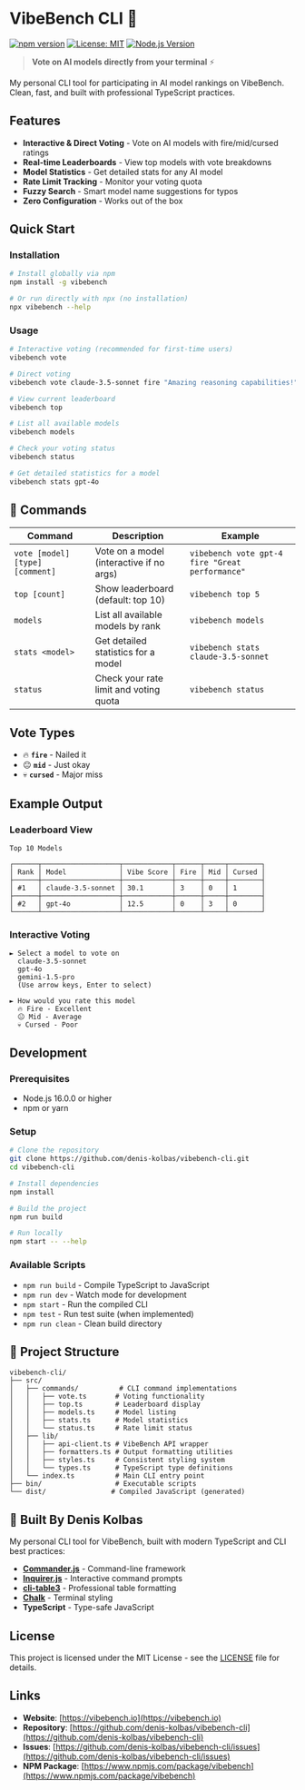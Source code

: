 # VibeBench CLI 🚀

[![npm version](https://badge.fury.io/js/vibebench.svg)](https://badge.fury.io/js/vibebench)
[![License: MIT](https://img.shields.io/badge/License-MIT-yellow.svg)](https://opensource.org/licenses/MIT)
[![Node.js Version](https://img.shields.io/node/v/vibebench.svg)](https://nodejs.org/en/)

> **Vote on AI models directly from your terminal** ⚡

My personal CLI tool for participating in AI model rankings on VibeBench. Clean, fast, and built with professional TypeScript practices.

## Features

- **Interactive & Direct Voting** - Vote on AI models with fire/mid/cursed ratings
- **Real-time Leaderboards** - View top models with vote breakdowns
- **Model Statistics** - Get detailed stats for any AI model
- **Rate Limit Tracking** - Monitor your voting quota
- **Fuzzy Search** - Smart model name suggestions for typos
- **Zero Configuration** - Works out of the box

## Quick Start

### Installation

```bash
# Install globally via npm
npm install -g vibebench

# Or run directly with npx (no installation)
npx vibebench --help
```

### Usage

```bash
# Interactive voting (recommended for first-time users)
vibebench vote

# Direct voting
vibebench vote claude-3.5-sonnet fire "Amazing reasoning capabilities!"

# View current leaderboard
vibebench top

# List all available models
vibebench models

# Check your voting status
vibebench status

# Get detailed statistics for a model
vibebench stats gpt-4o
```

## 📖 Commands

| Command                         | Description                              | Example                                         |
| ------------------------------- | ---------------------------------------- | ----------------------------------------------- |
| `vote [model] [type] [comment]` | Vote on a model (interactive if no args) | `vibebench vote gpt-4 fire "Great performance"` |
| `top [count]`                   | Show leaderboard (default: top 10)       | `vibebench top 5`                               |
| `models`                        | List all available models by rank        | `vibebench models`                              |
| `stats <model>`                 | Get detailed statistics for a model      | `vibebench stats claude-3.5-sonnet`             |
| `status`                        | Check your rate limit and voting quota   | `vibebench status`                              |

## Vote Types

- 🔥 **`fire`** - Nailed it
- 😐 **`mid`** - Just okay
- 💀 **`cursed`** - Major miss

## Example Output

### Leaderboard View

```
Top 10 Models

┌──────┬───────────────────┬────────────┬──────┬─────┬────────┐
│ Rank │ Model             │ Vibe Score │ Fire │ Mid │ Cursed │
├──────┼───────────────────┼────────────┼──────┼─────┼────────┤
│ #1   │ claude-3.5-sonnet │ 30.1       │ 3    │ 0   │ 1      │
├──────┼───────────────────┼────────────┼──────┼─────┼────────┤
│ #2   │ gpt-4o            │ 12.5       │ 0    │ 3   │ 0      │
└──────┴───────────────────┴────────────┴──────┴─────┴────────┘
```

### Interactive Voting

```
► Select a model to vote on
  claude-3.5-sonnet
  gpt-4o
  gemini-1.5-pro
  (Use arrow keys, Enter to select)

► How would you rate this model
  🔥 Fire - Excellent
  😐 Mid - Average
  💀 Cursed - Poor
```

## Development

### Prerequisites

- Node.js 16.0.0 or higher
- npm or yarn

### Setup

```bash
# Clone the repository
git clone https://github.com/denis-kolbas/vibebench-cli.git
cd vibebench-cli

# Install dependencies
npm install

# Build the project
npm run build

# Run locally
npm start -- --help
```

### Available Scripts

- `npm run build` - Compile TypeScript to JavaScript
- `npm run dev` - Watch mode for development
- `npm start` - Run the compiled CLI
- `npm test` - Run test suite (when implemented)
- `npm run clean` - Clean build directory

## 📁 Project Structure

```
vibebench-cli/
├── src/
│   ├── commands/          # CLI command implementations
│   │   ├── vote.ts       # Voting functionality
│   │   ├── top.ts        # Leaderboard display
│   │   ├── models.ts     # Model listing
│   │   ├── stats.ts      # Model statistics
│   │   └── status.ts     # Rate limit status
│   ├── lib/
│   │   ├── api-client.ts # VibeBench API wrapper
│   │   ├── formatters.ts # Output formatting utilities
│   │   ├── styles.ts     # Consistent styling system
│   │   └── types.ts      # TypeScript type definitions
│   └── index.ts          # Main CLI entry point
├── bin/                  # Executable scripts
└── dist/                # Compiled JavaScript (generated)
```

## 🔧 Built By Denis Kolbas

My personal CLI tool for VibeBench, built with modern TypeScript and CLI best practices:

- **[Commander.js](https://github.com/tj/commander.js/)** - Command-line framework
- **[Inquirer.js](https://github.com/SBoudrias/Inquirer.js)** - Interactive command prompts
- **[cli-table3](https://github.com/cli-table/cli-table3)** - Professional table formatting
- **[Chalk](https://github.com/chalk/chalk)** - Terminal styling
- **TypeScript** - Type-safe JavaScript

## License

This project is licensed under the MIT License - see the [LICENSE](LICENSE) file for details.

## Links

- **Website**: [https://vibebench.io](https://vibebench.io)
- **Repository**: [https://github.com/denis-kolbas/vibebench-cli](https://github.com/denis-kolbas/vibebench-cli)
- **Issues**: [https://github.com/denis-kolbas/vibebench-cli/issues](https://github.com/denis-kolbas/vibebench-cli/issues)
- **NPM Package**: [https://www.npmjs.com/package/vibebench](https://www.npmjs.com/package/vibebench)

